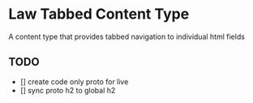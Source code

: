 # Law Tabbed Content Type

A content type that provides tabbed navigation to individual html fields

## TODO

- [] create code only proto for live
- [] sync proto h2 to global h2
